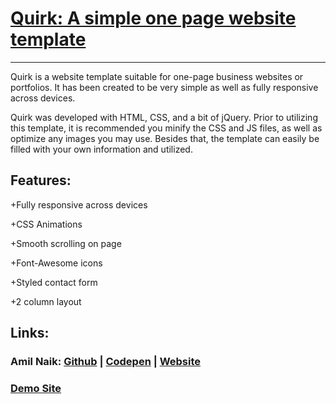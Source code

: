 # [Quirk: A simple one page website template](https://amilnaik.github.io/quirk "Quirk | A Responsive Website Template")
---
Quirk is a website template suitable for one-page business websites or portfolios. It has been created to be very simple as well as fully responsive across devices.

Quirk was developed with HTML, CSS, and a bit of jQuery. Prior to utilizing this template, it is recommended you minify the CSS and JS files, as well as optimize any images you may use. Besides that, the template can easily be filled with your own information and utilized.

## Features:

+Fully responsive across devices

+CSS Animations

+Smooth scrolling on page

+Font-Awesome icons

+Styled contact form

+2 column layout

## Links:
### Amil Naik: [Github](https://github.com/amilnaik) | [Codepen](https://codepen.io/amilnaik/) | [Website](https://amilnaik.com/)
### [Demo Site](https://amilnaik.github.io/quirk "Quirk | A Responsive Website Template")

